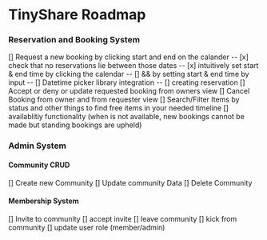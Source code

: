 # TinyShare Roadmap

### Reservation and Booking System

[] Request a new booking by clicking start and end on the calander
-- [x] check that no reservations lie between those dates
-- [x] intuitively set start & end time by clicking the calendar
-- [] && by setting start & end time by input
-- [] Datetime picker library integration
-- [] creating reservation
[] Accept or deny or update requested booking from owners view
[] Cancel Booking from owner and from requester view
[] Search/Filter Items by status and other things to find free items in your needed timeline
[] availablitiy functionality (when is not available, new bookings cannot be made but standing bookings are upheld)

### Admin System

#### Community CRUD

[] Create new Community
[] Update community Data
[] Delete Community

#### Membership System

[] Invite to community
[] accept invite
[] leave community
[] kick from community
[] update user role (member/admin)
